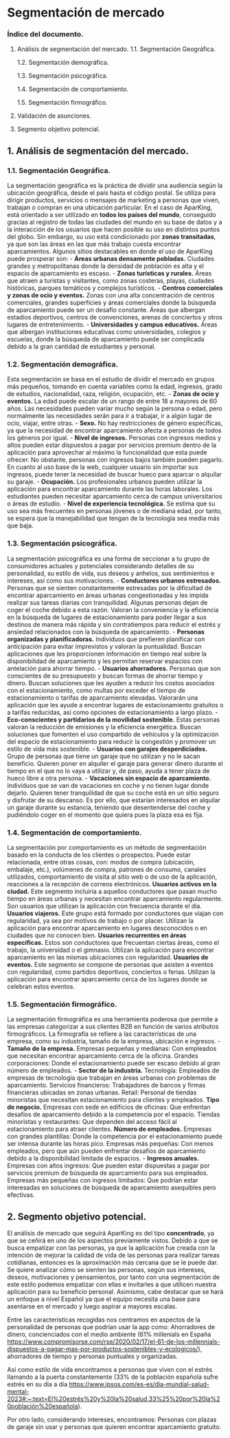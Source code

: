 # Segmentación de mercado

### Índice del documento.
1. Análisis de segmentación del mercado. 
    1.1. Segmentación Geográfica.

    1.2. Segmentación demográfica.

    1.3. Segmentación psicográfica.

    1.4. Segmentación de comportamiento.
    
    1.5. Segmentación firmográfico.
2. Validación de asunciones.
3. Segmento objetivo potencial.


## 1. Análisis de segmentación del mercado. 
### 1.1. Segmentación Geográfica.
La segmentación geográfica es la práctica de dividir una audiencia según la ubicación geográfica, desde el país hasta el código postal. Se utiliza para dirigir productos, servicios o mensajes de marketing a personas que viven, trabajan o compran en una ubicación particular.
En el caso de AparKing, está orientado a ser utilizado en **todos los países del mundo**, conseguido gracias al registro de todas las ciudades del mundo en su base de datos y a la interacción de los usuarios que hacen posible su uso en distintos puntos del globo. Sin embargo, su uso está condicionado por **zonas transitadas**, ya que son las áreas en las que más trabajo cuesta encontrar aparcamientos. Algunos sitios destacables en donde el uso de AparKing puede prosperar son:
    - **Áreas urbanas densamente pobladas.** Ciudades grandes y metropolitanas donde la densidad de población es alta y el espacio de aparcamiento es escaso.
    - **Zonas turísticas y rurales.** Áreas que atraen a turistas y visitantes, como zonas costeras, playas, ciudades históricas, parques temáticos y complejos turísticos.
    - **Centros comerciales y zonas de ocio y eventos.** Zonas con una alta concentración de centros comerciales, grandes superficies y áreas comerciales donde la búsqueda de aparcamiento puede ser un desafío constante. Áreas que albergan estadios deportivos, centros de convenciones, arenas de conciertos y otros lugares de entretenimiento.
    - **Universidades y campus educativos.** Áreas que albergan instituciones educativas como universidades, colegios y escuelas, donde la búsqueda de aparcamiento puede ser complicada debido a la gran cantidad de estudiantes y personal.

### 1.2. Segmentación demográfica.
Esta segmentación se basa en el estudio de dividir el mercado en grupos más pequeños, tomando en cuenta variables como la edad, ingresos, grado de estudios, nacionalidad, raza, religión, ocupación, etc.
    - **Zonas de ocio y eventos.** La edad puede escalar de un rango de entre 18 a mayores de 60 años. Las necesidades pueden variar mucho según la persona o edad, pero normalmente las necesidades serán para ir a trabajar, ir a algún lugar de ocio, viajar, entre otras.
    - **Sexo.** No hay restricciones de género específicas, ya que la necesidad de encontrar aparcamiento afecta a personas de todos los géneros por igual.
    - **Nivel de ingresos.** Personas con ingresos medios y altos pueden estar dispuestos a pagar por servicios premium dentro de la aplicación para aprovechar al máximo la funcionalidad que esta puede ofrecer. No obstante, personas con ingresos bajos también pueden pagarlo. En cuanto al uso base de la web, cualquier usuario sin importar sus ingresos, puede tener la necesidad de buscar hueco para aparcar o alquilar su garaje. 
    - **Ocupación.** Los profesionales urbanos pueden utilizar la aplicación para encontrar aparcamiento durante las horas laborales. Los estudiantes pueden necesitar aparcamiento cerca de campus universitarios o áreas de estudio.
    - **Nivel de experiencia tecnológica.** Se estima que su uso sea más frecuentes en personas jóvenes o de mediana edad, por tanto, se espera que la manejabilidad que tengan de la tecnología sea media más que baja.

### 1.3. Segmentación psicográfica.
La segmentación psicográfica es una forma de seccionar a tu grupo de consumidores actuales y potenciales considerando detalles de su personalidad, su estilo de vida, sus deseos y anhelos, sus sentimientos e intereses, así como sus motivaciones.
    - **Conductores urbanos estresados.** Personas que se sienten constantemente estresadas por la dificultad de encontrar aparcamiento en áreas urbanas congestionadas y les impida realizar sus tareas diarias con tranquilidad. Algunas personas dejan de coger el coche debido a esta razón. Valoran la conveniencia y la eficiencia en la búsqueda de lugares de estacionamiento para poder llegar a sus destinos de manera más rápida y sin contratiempos para reducir el estrés y ansiedad relacionados con la búsqueda de aparcamiento.
    - **Personas organizadas y planificadoras.** Individuos que prefieren planificar con anticipación para evitar imprevistos y valoran la puntualidad. Buscan aplicaciones que les proporcionen información en tiempo real sobre la disponibilidad de aparcamiento y les permitan reservar espacios con antelación para ahorrar tiempo.
    - **Usuarios ahorradores.** Personas que son conscientes de su presupuesto y buscan formas de ahorrar tiempo y dinero. Buscan soluciones que les ayuden a reducir los costos asociados con el estacionamiento, como multas por exceder el tiempo de estacionamiento o tarifas de aparcamiento elevadas. Valorarán una aplicación que les ayude a encontrar lugares de estacionamiento gratuitos o a tarifas reducidas, así como opciones de estacionamiento a largo plazo.
    - **Eco-conscientes y partidarios de la movilidad sostenible.** Estas personas valoran la reducción de emisiones y la eficiencia energética. Buscan soluciones que fomenten el uso compartido de vehículos y la optimización del espacio de estacionamiento para reducir la congestión y promover un estilo de vida más sostenible.
    - **Usuarios con garajes desperdiciados.** Grupo de personas que tiene un garaje que no utilizan y no le sacan beneficio. Quieren poner en alquiler el garaje para generar dinero durante el tiempo en el que no lo vaya a utilizar y, de paso, ayuda a tener plaza de hueco libre a otra persona.
    - **Vacaciones sin espacio de aparcamiento.** Individuos que se van de vacaciones en coche y no tienen lugar donde dejarlo. Quieren tener tranquilidad de que su coche está en un sitio seguro y disfrutar de su descanso. Es por ello, que estarían interesados en alquilar un garaje durante su estancia, teniendo que desentenderse del coche y pudiéndolo coger en el momento que quiera pues la plaza esa es fija.

### 1.4. Segmentación de comportamiento.
La segmentación por comportamiento es un método de segmentación basado en la conducta de los clientes o prospectos. Puede estar relacionada, entre otras cosas, con: modos de compra (ubicación, embalaje, etc.), volúmenes de compra, patrones de consumo, canales utilizados, comportamiento de visita al sitio web o de uso de la aplicación, reacciones a la recepción de correos electrónicos.
    **Usuarios activos en la ciudad.** Este segmento incluiría a aquellos conductores que pasan mucho tiempo en áreas urbanas y necesitan encontrar aparcamiento regularmente. Son usuarios que utilizan la aplicación con frecuencia durante el día.
    **Usuarios viajeros.** Este grupo está formado por conductores que viajan con regularidad, ya sea por motivos de trabajo o por placer. Utilizan la aplicación para encontrar aparcamiento en lugares desconocidos o en ciudades que no conocen bien.
    **Usuarios recurrentes en áreas específicas.** Estos son conductores que frecuentan ciertas áreas, como el trabajo, la universidad o el gimnasio. Utilizan la aplicación para encontrar aparcamiento en las mismas ubicaciones con regularidad.
    **Usuarios de eventos.** Este segmento se compone de personas que asisten a eventos con regularidad, como partidos deportivos, conciertos o ferias. Utilizan la aplicación para encontrar aparcamiento cerca de los lugares donde se celebran estos eventos.

### 1.5. Segmentación firmográfico.
La segmentación firmográfica es una herramienta poderosa que permite a las empresas categorizar a sus clientes B2B en función de varios atributos firmográficos. La firmografía se refiere a las características de una empresa, como su industria, tamaño de la empresa, ubicación e ingresos.
    - **Tamaño de la empresa.**
        Empresas pequeñas y medianas: Con empleados que necesitan encontrar aparcamiento cerca de la oficina.
        Grandes corporaciones: Donde el estacionamiento puede ser escaso debido al gran número de empleados.
    - **Sector de la industria.**
        Tecnología: Empleados de empresas de tecnología que trabajan en áreas urbanas con problemas de aparcamiento.
        Servicios financieros: Trabajadores de bancos y firmas financieras ubicadas en zonas urbanas.
        Retail: Personal de tiendas minoristas que necesitan estacionamiento para clientes y empleados.
    **Tipo de negocio.**
        Empresas con sede en edificios de oficinas: Que enfrentan desafíos de aparcamiento debido a la competencia por el espacio.
        Tiendas minoristas y restaurantes: Que dependen del acceso fácil al estacionamiento para atraer clientes.
    **Número de empleados.**
        Empresas con grandes plantillas: Donde la competencia por el estacionamiento puede ser intensa durante las horas pico.
        Empresas más pequeñas: Con menos empleados, pero que aún pueden enfrentar desafíos de aparcamiento debido a la disponibilidad limitada de espacios.
    - **Ingresos anuales.**
        Empresas con altos ingresos: Que pueden estar dispuestas a pagar por servicios premium de búsqueda de aparcamiento para sus empleados.
        Empresas más pequeñas con ingresos limitados: Que podrían estar interesadas en soluciones de búsqueda de aparcamiento asequibles pero efectivas.


## 2. Segmento objetivo potencial.
El análisis de mercado que seguirá AparKing es del tipo **concentrado**, ya que se ceñirá en uno de los aspectos previamente vistos. Debido a que se busca empatizar con las personas, ya que la aplicación fue creada con la intención de mejorar la calidad de vida de las personas para realizar tareas cotidianas, entonces es la aproximación más cercana que se le puede dar. Se quiere analizar cómo se sienten las personas, según sus intereses, deseos, motivaciones y pensamientos, por tanto con una segmentación de este estilo podemos empatizar con ellas e invitarles a que utilicen nuestra aplicación para su beneficio personal. Asimismo, cabe destacar que se hará un enfoque a nivel Español ya que el equipo necesita una base para asentarse en el mercado y luego aspirar a mayores escalas. 

Entre las características recogidas nos centramos en aspectos de la personalidad de personas que podrían usar la app como:
Ahorradores de dinero, concienciados con el medio ambiente (61% millenials en España https://www.compromisorse.com/rse/2020/02/17/el-61-de-los-millennials-dispuestos-a-pagar-mas-por-productos-sostenibles-y-ecologicos/), ahorradores de tiempo y personas puntuales y organizadas.

Así como estilo de vida encontramos a personas que viven con el estrés llamando a la puerta constantemente (33% de la población española sufre estrés en su día a día https://www.ipsos.com/es-es/dia-mundial-salud-mental-2023#:~:text=El%20estrés%20y%20la%20salud,33%25%20por%20la%20población%20española).

Por otro lado, considerando intereses, encontramos:
Personas con plazas de garaje sin usar y personas que quieren encontrar aparcamiento gratuito.